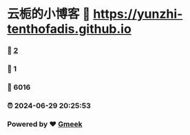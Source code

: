 # 云栀的小博客 :link: https://yunzhi-tenthofadis.github.io 
### :page_facing_up: [2](https://yunzhi-tenthofadis.github.io/tag.html) 
### :speech_balloon: 1 
### :hibiscus: 6016 
### :alarm_clock: 2024-06-29 20:25:53 
### Powered by :heart: [Gmeek](https://github.com/Meekdai/Gmeek)
